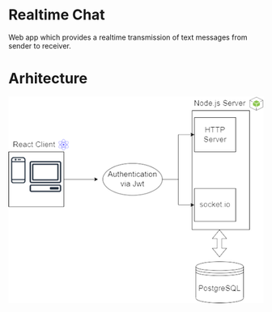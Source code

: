 # Realtime Chat
Web app which provides a realtime transmission of text messages from sender to receiver.

# Arhitecture
![Arhitecture diagram](./realtime-chat.png "Arhitecture diagram")
